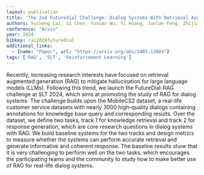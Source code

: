 ```yaml
---
layout: publication
title: 'The 2nd Futuredial Challenge: Dialog Systems With Retrieval Augmented Generation (futuredial-rag)'
authors: Yucheng Cai, Si Chen, Yuxuan Wu, Yi Huang, Junlan Feng, Zhijian Ou
conference: "Arxiv"
year: 2024
bibkey: cai2024futuredial
additional_links:
  - {name: "Paper", url: "https://arxiv.org/abs/2405.13084"}
tags: ['RAG', 'SLT', 'Reinforcement Learning']
---
```

Recently, increasing research interests have focused on retrieval augmented
generation (RAG) to mitigate hallucination for large language models (LLMs).
Following this trend, we launch the FutureDial-RAG challenge at SLT 2024, which
aims at promoting the study of RAG for dialog systems. The challenge builds
upon the MobileCS2 dataset, a real-life customer service datasets with nearly
3000 high-quality dialogs containing annotations for knowledge base query and
corresponding results. Over the dataset, we define two tasks, track 1 for
knowledge retrieval and track 2 for response generation, which are core
research questions in dialog systems with RAG. We build baseline systems for
the two tracks and design metrics to measure whether the systems can perform
accurate retrieval and generate informative and coherent response. The baseline
results show that it is very challenging to perform well on the two tasks,
which encourages the participating teams and the community to study how to make
better use of RAG for real-life dialog systems.
